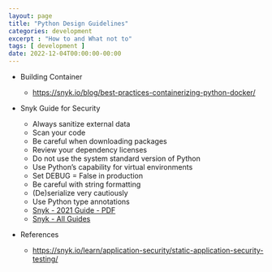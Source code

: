 ```yaml
---
layout: page
title: "Python Design Guidelines"
categories: development
excerpt : "How to and What not to"
tags: [ development ]
date: 2022-12-04T00:00:00-00:00
---
```


* Building Container
  * https://snyk.io/blog/best-practices-containerizing-python-docker/

* Snyk Guide for Security
  * Always sanitize external data
  *  Scan your code
  * Be careful when downloading packages
  *  Review your dependency licenses
  *  Do not use the system standard version of Python
  *  Use Python’s capability for virtual environments
  *  Set DEBUG = False in production
  *  Be careful with string formatting
  *  (De)serialize very cautiously
  *  Use Python type annotations
  * [Snyk - 2021 Guide - PDF](https://snyk.io/wp-content/uploads/cheat-sheet-python-security-2021.pdf)
  * [Snyk - All Guides](https://snyk.io/security-resources/cheat-sheet/)


* References
  * https://snyk.io/learn/application-security/static-application-security-testing/